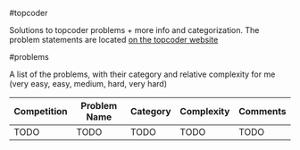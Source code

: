 #topcoder

Solutions to topcoder problems + more info and categorization. The problem statements are located [on the topcoder website](http://community.topcoder.com/tc?module=ProblemArchive)

#problems

A list of the problems, with their category and relative complexity for me (very easy, easy, medium, hard, very hard)

| Competition | Problem Name | Category | Complexity | Comments |
| ----------- | ------------ | -------- | ---------- | -------- |
| TODO | TODO | TODO | TODO | TODO |
